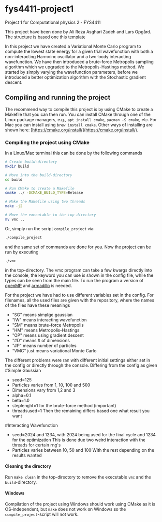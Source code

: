 # fys4411-project1
Project 1 for Computational physics 2 - FYS4411

This project have been done by Ali Reza Asghari Zadeh and Lars Opgård. The structure is based one this [template]()

In this project we have created a Variational Monte Carlo program to compute the lowest state energy for a given trial wavefunction with both a non-interacting Harmoinc oscillator and a two-body interacting wavefunction. We have then introduced a brute-force Metropolis sampling algorithm which we upgraded to the Metropolis-Hastings method. We started by simply varying the wavefunction parameters, before we introduced a better optimization algorithm with the Stochastic gradient descent.


## Compiling and running the project
The recommend way to compile this project is by using CMake to create a Makefile that you can then run. You can install CMake through one of the Linux package managers, e.g., `apt install cmake`, `pacman -S cmake`, etc. For Mac you can install using `brew install cmake`. Other ways of installing are shown here: [https://cmake.org/install/](https://cmake.org/install/).

### Compiling the project using CMake
In a Linux/Mac terminal this can be done by the following commands
```bash
# Create build-directory
mkdir build

# Move into the build-directory
cd build

# Run CMake to create a Makefile
cmake ../ -DCMAKE_BUILD_TYPE=Release

# Make the Makefile using two threads
make -j2

# Move the executable to the top-directory
mv vmc ..
```
Or, simply run the script `compile_project` via
```bash
./compile_project
```
and the same set of commands are done for you. Now the project can be run by executing
```bash
./vmc
```
in the top-directory. The vmc program can take a few kwargs directly into the console, the keyword you can use is shown in the config file, while the types can be seen from the main file. To run the program a version of [openMP](https://www.openmp.org/) and [armadillo](https://arma.sourceforge.net/) is needed.

For the project we have had to use different variables set in the config. For filenames, all the used files are given with the repository, where the names of the files have these meanings
- "SG" means simplge gaussian
- "IW" means interacting wavefunction
- "SM" means brute-force Metropolis
- "HM" means Metropolis-Hastings
- "OP" means using gradient descent
- "#D" means # of dimensions
- "#P" means number of particles
- "VMC" just means variational Monte Carlo

The different problems were ran with different initial settings either set in the config or directly through the console. Differing from the config as given
#Simple Gaussian
- seed=125
- Particles varies from 1, 10, 100 and 500
- Dimensions vary from 1,2 and 3
- alpha=0.1
- beta=1.0
- steplenght=1 for the brute-force method (important)
- threadsused=1
Then the remaining differs based one what result you want

#Interacting Wavefunction
- seed=2024 and 1234, with 2024 being used for the final cycle and 1234 for the optimization
  This is done due two weird interaction with the threads for certain rng's
- Particles varies between 10, 50 and 100
With the rest depending on the results wanted


#### Cleaning the directory
Run `make clean` in the top-directory to remove the executable `vmc` and the `build`-directory.

#### Windows
Compilation of the project using Windows should work using CMake as it is OS-independent, but `make` does not work on Windows so the `compile_project`-script will not work.

